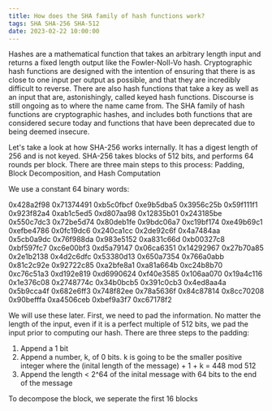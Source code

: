 ```yaml
---
title: How does the SHA family of hash functions work?
tags: SHA SHA-256 SHA-512
date: 2023-02-22 10:00:00
---
```


Hashes are a mathematical function that takes an arbitrary length input and returns a fixed length output like the Fowler-Noll-Vo hash. Cryptographic hash functions are designed with the intention of ensuring that there is as close to one input per output as possible, and that they are incredibly difficult to reverse. There are also hash functions that take a key as well as an input that are, astonishingly, called keyed hash functions. Discourse is still ongoing as to where the name came from. The SHA family of hash functions are cryptographic hashes, and includes both functions that are considered secure today and functions that have been deprecated due to being deemed insecure. 


Let's take a look at how SHA-256 works internally. 
It has a digest length of 256 and is not keyed. SHA-256 takes blocks of 512 bits, and performs 64 rounds per block. 
There are three main steps to this process:
Padding, Block Decomposition, and Hash Computation 

We use a constant 64 binary words:

0x428a2f98 0x71374491 0xb5c0fbcf 0xe9b5dba5 0x3956c25b 0x59f111f1 0x923f82a4 0xab1c5ed5
0xd807aa98 0x12835b01 0x243185be 0x550c7dc3 0x72be5d74 0x80deb1fe 0x9bdc06a7 0xc19bf174
0xe49b69c1 0xefbe4786 0x0fc19dc6 0x240ca1cc 0x2de92c6f 0x4a7484aa 0x5cb0a9dc 0x76f988da
0x983e5152 0xa831c66d 0xb00327c8 0xbf597fc7 0xc6e00bf3 0xd5a79147 0x06ca6351 0x14292967
0x27b70a85 0x2e1b2138 0x4d2c6dfc 0x53380d13 0x650a7354 0x766a0abb 0x81c2c92e 0x92722c85
0xa2bfe8a1 0xa81a664b 0xc24b8b70 0xc76c51a3 0xd192e819 0xd6990624 0xf40e3585 0x106aa070
0x19a4c116 0x1e376c08 0x2748774c 0x34b0bcb5 0x391c0cb3 0x4ed8aa4a 0x5b9cca4f 0x682e6ff3
0x748f82ee 0x78a5636f 0x84c87814 0x8cc70208 0x90befffa 0xa4506ceb 0xbef9a3f7 0xc67178f2

We will use these later. 
First, we need to pad the information. No matter the length of the input, even if it is a perfect multiple of 512 bits, we pad the input prior to computing our hash. 
There are three steps to the padding:
1. Append a 1 bit
2. Append a number, k, of 0 bits. k is going to be the smaller positive integer where the (inital length of the message) + 1 + k = 448 mod 512
3. Append the length < 2^64 of the inital message with 64 bits to the end of the message

To decompose the block, we seperate the first 16 blocks 


<!--more-->
